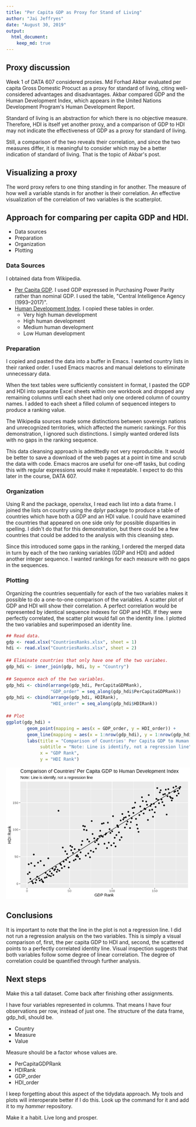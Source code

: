 ```yaml
---
title: "Per Capita GDP as Proxy for Stand of Living"
author: "Jai Jeffryes"
date: "August 30, 2019"
output: 
  html_document:
    keep_md: true
---
```




## Proxy discussion

Week 1 of DATA 607 considered proxies. Md Forhad Akbar evaluated per capita Gross Domestic Procuct as a proxy for standard of living, citing well-considered advantages and disadvantages. Akbar compared GDP and the Human Development Index, which appears in the United Nations Development Program's Human
Development Report.

Standard of living is an abstraction for which there is no objective measure. Therefore, HDI is
itself yet another proxy, and a comparison of GDP to HDI may not indicate the effectiveness of
GDP as a proxy for standard of living.

Still, a comparison of the two reveals their correlation, and since the two measures differ, it is
meaningful to consider which may be a better indication of standard of living. That is the topic of Akbar's post.

## Visualizing a proxy
The word proxy refers to one thing standing in for another. The measure of how well a variable stands in for another is their correlation. An effective visualization of the correlation of two variables is the scatterplot.

## Approach for comparing per capita GDP and HDI.
- Data sources
- Preparation
- Organization
- Plotting

### Data Sources
I obtained data from Wikipedia.

- [Per Capita GDP](https://en.wikipedia.org/wiki/List_of_countries_by_GDP_(PPP)_per_capita). I used GDP expressed in Purchasing Power Parity rather than nominal GDP. I used the table, "Central Intelligence Agency (1993–2017)".
- [Human Development Index](https://en.wikipedia.org/wiki/List_of_countries_by_Human_Development_Index). I copied these tables in order.
    - Very high human development
    - High human development
    - Medium human development
    - Low Human development

### Preparation
I copied and pasted the data into a buffer in Emacs. I wanted country lists in their ranked order. I used Emacs macros and manual deletions to eliminate unnecessary data.

When the text tables were sufficiently consistent in format, I pasted the GDP and HDI into separate Excel sheets within one workbook and dropped any remaining columns until each sheet had only one ordered column of country names. I added to each sheet a filled column of sequenced integers to produce a ranking value.

The Wikipedia sources made some distinctions between sovereign nations and unrecognized territories, which affected the numeric rankings. For this demonstration, I ignored such distinctions. I simply wanted ordered lists with no gaps in the ranking sequence.

This data cleansing approach is admittedly not very reproducible. It would be better to save a download of the web pages at a point in time and scrub the data with code. Emacs macros are useful for one-off tasks, but coding this with regular expressions would make it repeatable. I expect to do this later in the course, DATA 607.

### Organization
Using R and the package, openxlsx, I read each list into a data frame. I joined the lists on country using the dplyr package to produce a table of countries which have both a GDP and an HDI value. I could have examined the countries that appeared on one side only for possible disparities in spelling. I didn't do that for this demonstration, but there could be a few countries that could be added to the analysis with this cleansing step.

Since this introduced some gaps in the ranking, I ordered the merged data in turn by each of the two ranking variables (GDP and HDI) and added another integer sequence. I wanted rankings for each measure with no gaps in the sequences.

### Plotting
Organizing the countries sequentially for each of the two variables makes it possible to do a one-to-one comparison of the variables. A scatter plot of GDP and HDI will show their correlation. A perfect correlation would be represented by identical sequence indexes for GDP and HDI. If they were perfectly correlated, the scatter plot would fall on the identity line. I plotted the two variables and superimposed an identity line.


```r
## Read data.
gdp <- read.xlsx("CountriesRanks.xlsx", sheet = 1)
hdi <- read.xlsx("CountriesRanks.xlsx", sheet = 2)

## Eliminate countries that only have one of the two variabes.
gdp_hdi <- inner_join(gdp, hdi, by = "Country")

## Sequence each of the two variables.
gdp_hdi <- cbind(arrange(gdp_hdi, PerCapitaGDPRank),
                 "GDP_order" = seq_along(gdp_hdi$PerCapitaGDPRank))
gdp_hdi <- cbind(arrange(gdp_hdi, HDIRank),
                 "HDI_order" = seq_along(gdp_hdi$HDIRank))

## Plot
ggplot(gdp_hdi) +
        geom_point(mapping = aes(x = GDP_order, y = HDI_order)) +
        geom_line(mapping = aes(x = 1:nrow(gdp_hdi), y = 1:nrow(gdp_hdi))) +
        labs(title = "Comparison of Countries' Per Capita GDP to Human Development Index",
             subtitle = "Note: Line is identify, not a regression line",
             x = "GDP Rank",
             y = "HDI Rank")
```

![](ProxyDiscussion_files/figure-html/proxy-1.png)<!-- -->

## Conclusions
It is important to note that the line in the plot is not a regression line. I did not run a regression analysis on the two variables. This is simply a visual comparison of, first, the per capita GDP to HDI and, second, the scattered points to a perfectly correlated identity line. Visual inspection suggests that both variables follow some degree of linear correlation. The degree of correlation could be quantified through further analysis.

## Next steps
Make this a tall dataset. Come back after finishing other assignments.

I have four variables represented in columns. That means I have four observations per row, instead of just one. The structure of the data frame, gdp_hdi, should be.

- Country
- Measure
- Value

Measure should be a factor whose values are.

- PerCapitaGDPRank
- HDIRank
- GDP_order
- HDI_order

I keep forgetting about this aspect of the tidydata approach. My tools and plots will interoperate better if I do this. Look up the command for it and add it to my _hammer_ repository.

Make it a habit. Live long and prosper.
